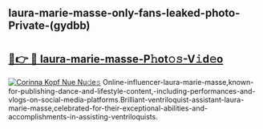 ## laura-marie-masse-only-fans​-leaked-photo​-Private-(gydbb)


# <h2><a href="https://mediaupload.pro?title=laura-marie-masse&ref=git">🔗👉 🔴 laura-marie-masse-P𝚑ot𝚘𝚜-V𝚒d𝚎o</a></h2>

[![Corinna Kopf Nue Nu𝚍e𝚜](https://i.imgur.com/0qMVB7G.gif)](https://mediaupload.pro?title=laura-marie-masse&ref=git)
Online-influencer-laura-marie-masse,known-for-publishing-dance-and-lifestyle-content,-including-performances-and-vlogs-on-social-media-platforms.Brilliant-ventriloquist-assistant-laura-marie-masse,celebrated-for-their-exceptional-abilities-and-accomplishments-in-assisting-ventriloquists.  